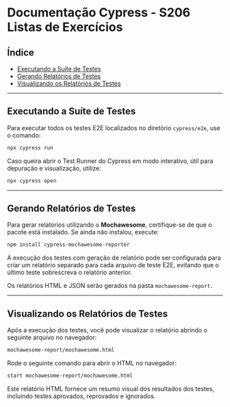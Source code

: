 # Documentação Cypress - S206 Listas de Exercícios

## Índice

- [Executando a Suíte de Testes](#executando-a-suíte-de-testes)  
- [Gerando Relatórios de Testes](#gerando-relatórios-de-testes)  
- [Visualizando os Relatórios de Testes](#visualizando-os-relatórios-de-testes)  


---

## Executando a Suíte de Testes

Para executar todos os testes E2E localizados no diretório `cypress/e2e`, use o comando:

```bash
npx cypress run
```

Caso queira abrir o Test Runner do Cypress em modo interativo, útil para depuração e visualização, utilize:

```bash
npx cypress open
```

---


## Gerando Relatórios de Testes

Para gerar relatórios utilizando o **Mochawesome**, certifique-se de que o pacote está instalado. Se ainda não instalou, execute:

```bash
npm install cypress-mochawesome-reporter
```

A execução dos testes com geração de relatório pode ser configurada para criar um relatório separado para cada arquivo de teste E2E, evitando que o último teste sobrescreva o relatório anterior.

Os relatórios HTML e JSON serão gerados na pasta ``mochawesome-report.``

---

## Visualizando os Relatórios de Testes

Após a execução dos testes, você pode visualizar o relatório abrindo o seguinte arquivo no navegador:

```bash
mochawesome-report/mochawesome.html
```

Rode o seguinte comando para abrir o HTML no navegador:

```bash
start mochawesome-report/mochawesome.html
```

Este relatório HTML fornece um resumo visual dos resultados dos testes, incluindo testes aprovados, reprovados e ignorados.

